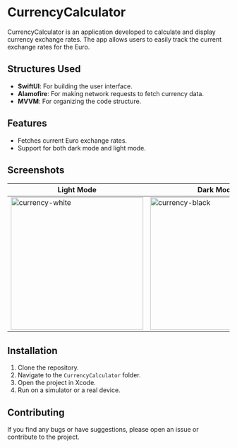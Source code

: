 # CurrencyCalculator

CurrencyCalculator is an application developed to calculate and display currency exchange rates. The app allows users to easily track the current exchange rates for the Euro.

## Structures Used

- **SwiftUI**: For building the user interface.
- **Alamofire**: For making network requests to fetch currency data.
- **MVVM**: For organizing the code structure.

## Features

- Fetches current Euro exchange rates.
- Support for both dark mode and light mode.

## Screenshots

| Light Mode | Dark Mode |
|------------|-----------|
| <img src="https://github.com/user-attachments/assets/33d09dfd-51e8-4450-ba9d-ce252576056c" width="300" alt="currency-white" /> | <img src="https://github.com/user-attachments/assets/b0220b8a-68ee-4e86-b07a-e2f9887595f5" width="300" alt="currency-black" /> |

## Installation

1. Clone the repository.
2. Navigate to the `CurrencyCalculator` folder.
3. Open the project in Xcode.
4. Run on a simulator or a real device.

## Contributing

If you find any bugs or have suggestions, please open an issue or contribute to the project.
